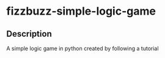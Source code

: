 # fizzbuzz-simple-logic-game

## Description

A simple logic game in python created by following a tutorial